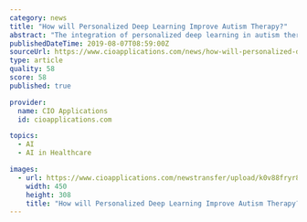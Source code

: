 ```yaml
---
category: news
title: "How will Personalized Deep Learning Improve Autism Therapy?"
abstract: "The integration of personalized deep learning in autism therapy will enable clinics to reach better outcomes. FREMONT, CA – The emergence of artificial intelligence (AI) has revolutionized the healthcare sector, empowering enhanced treatment for a range ..."
publishedDateTime: 2019-08-07T08:59:00Z
sourceUrl: https://www.cioapplications.com/news/how-will-personalized-deep-learning-improve-autism-therapy-nid-4886.html
type: article
quality: 58
score: 58
published: true

provider:
  name: CIO Applications
  id: cioapplications.com

topics:
  - AI
  - AI in Healthcare

images:
  - url: https://www.cioapplications.com/newstransfer/upload/k0v88fryr87677.jpg
    width: 450
    height: 308
    title: "How will Personalized Deep Learning Improve Autism Therapy?"
---
```

